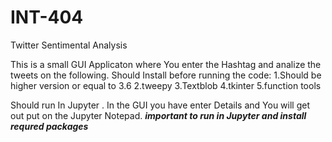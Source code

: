 # INT-404
Twitter Sentimental Analysis

This is a small GUI Applicaton where You enter the Hashtag and analize the tweets on the following.
Should Install before running the code:
1.Should be higher version or equal to 3.6
2.tweepy
3.Textblob
4.tkinter
5.function tools

Should run In Jupyter . In the GUI you have enter Details and You will get out put on the Jupyter Notepad.
*******************important to run in Jupyter and install requred packages*******************
